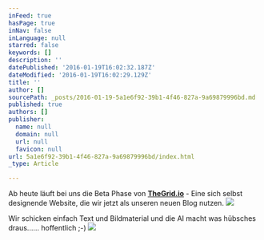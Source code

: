 ```yaml
---
inFeed: true
hasPage: true
inNav: false
inLanguage: null
starred: false
keywords: []
description: ''
datePublished: '2016-01-19T16:02:32.187Z'
dateModified: '2016-01-19T16:02:29.129Z'
title: ''
author: []
sourcePath: _posts/2016-01-19-5a1e6f92-39b1-4f46-827a-9a69879996bd.md
published: true
authors: []
publisher:
  name: null
  domain: null
  url: null
  favicon: null
url: 5a1e6f92-39b1-4f46-827a-9a69879996bd/index.html
_type: Article

---
```

Ab heute läuft bei uns die Beta Phase von [**TheGrid.io**][0] - Eine sich selbst designende Website, die wir jetzt als unseren neuen Blog nutzen. ![](https://the-grid-user-content.s3-us-west-2.amazonaws.com/f36546cf-1789-45ab-b91d-73b27319c937.png)

Wir schicken einfach Text und Bildmaterial und die AI macht was hübsches draus...... hoffentlich ;-)
![](https://the-grid-user-content.s3-us-west-2.amazonaws.com/a80d2385-b605-4f3a-ad7a-0c55904f130c.png)

[0]: https://thegrid.io/